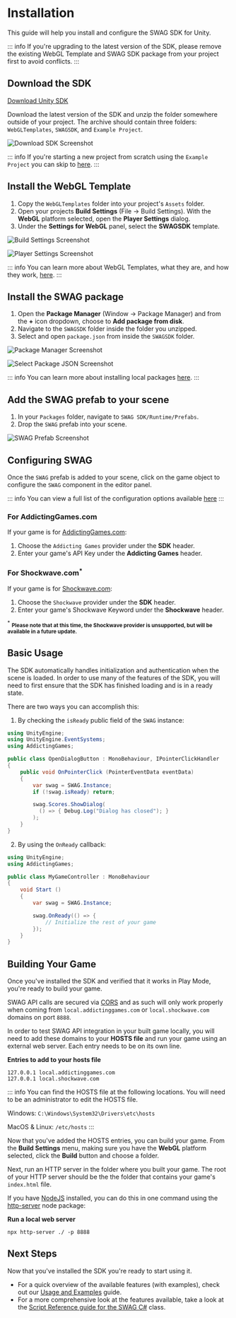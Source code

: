 # Installation

This guide will help you install and configure the SWAG SDK for Unity.

::: info
If you're upgrading to the latest version of the SDK, please remove the existing WebGL Template and SWAG SDK package from your project first to avoid conflicts.
:::

## Download the SDK

[Download Unity SDK](https://github.com/TeachMeInc/SWAG-SDK/releases/latest)

Download the latest version of the SDK and unzip the folder somewhere outside of your project. The archive should contain three folders: `WebGLTemplates`, `SWAGSDK`, and `Example Project`.

![Download SDK Screenshot](./images/download-sdk.png)

::: info
If you're starting a new project from scratch using the `Example Project` you can skip to [here](/unity/installation#configuring-swag).
:::

## Install the WebGL Template

1. Copy the `WebGLTemplates` folder into your project's `Assets` folder.
2. Open your projects **Build Settings** (File -> Build Settings). With the **WebGL** platform selected, open the **Player Settings** dialog.
3. Under the **Settings for WebGL** panel, select the **SWAGSDK** template.

![Build Settings Screenshot](./images/build-settings.png)

![Player Settings Screenshot](./images/player-settings.png)

::: info
You can learn more about WebGL Templates, what they are, and how they work, [here](https://docs.unity3d.com/Manual/webgl-templates.html).
:::

## Install the SWAG package

1. Open the **Package Manager** (Window -> Package Manager) and from the **+** icon dropdown, choose to **Add package from disk**. 
2. Navigate to the `SWAGSDK` folder inside the folder you unzipped.
3. Select and open `package.json` from inside the `SWAGSDK` folder.


![Package Manager Screenshot](./images/package-manager.png)

![Select Package JSON Screenshot](./images/select-package-json.png)

::: info
You can learn more about installing local packages [here](https://docs.unity3d.com/Manual/upm-ui-local.html).
:::

## Add the SWAG prefab to your scene

1. In your `Packages` folder, navigate to `SWAG SDK/Runtime/Prefabs`.
2. Drop the `SWAG` prefab into your scene. 

![SWAG Prefab Screenshot](./images/swag-prefab.png)

## Configuring SWAG

Once the `SWAG` prefab is added to your scene, click on the game object to configure the `SWAG` component in the editor panel.

::: info
You can view a full list of the configuration options available [here](/unity/script-reference/AddictingGames/SWAGConfig)
:::

### For AddictingGames.com

If your game is for [AddictingGames.com](https://www.addictinggames.com):

1. Choose the `Addicting Games` provider under the **SDK** header.
2. Enter your game's API Key under the **Addicting Games** header.

### For Shockwave.com<sup>*</sup>

If your game is for [Shockwave.com](https://www.shockwave.com):

1. Choose the `Shockwave` provider under the **SDK** header.
2. Enter your game's Shockwave Keyword under the **Shockwave** header.

<sup>*</sup> <small>__Please note that at this time, the Shockwave provider is unsupported, but will be available in a future update.__</small>

## Basic Usage

The SDK automatically handles initialization and authentication when the scene is loaded. In order to use many of the features of the SDK, you will need to first ensure that the SDK has finished loading and is in a ready state. 

There are two ways you can accomplish this:

1. By checking the `isReady` public field of the `SWAG` instance:

```C#
using UnityEngine;
using UnityEngine.EventSystems;
using AddictingGames;

public class OpenDialogButton : MonoBehaviour, IPointerClickHandler
{
    public void OnPointerClick (PointerEventData eventData)
    {
        var swag = SWAG.Instance;
        if (!swag.isReady) return;

        swag.Scores.ShowDialog(
          () => { Debug.Log("Dialog has closed"); }
        );
    }
}
```

2. By using the `OnReady` callback:

```C#
using UnityEngine;
using AddictingGames;

public class MyGameController : MonoBehaviour
{
    void Start ()
    {
        var swag = SWAG.Instance;

        swag.OnReady(() => {
            // Initialize the rest of your game
        });
    }
}
```

## Building Your Game

Once you've installed the SDK and verified that it works in Play Mode, you're ready to build your game. 

SWAG API calls are secured via [CORS](https://developer.mozilla.org/en-US/docs/Web/HTTP/CORS) and as such will only work properly when coming from `local.addictinggames.com` or `local.shockwave.com` domains on port `8888`. 

In order to test SWAG API integration in your built game locally, you will need to add these domains to your **HOSTS file** and run your game using an external web server. Each entry needs to be on its own line.

**Entries to add to your hosts file**

```
127.0.0.1 local.addictinggames.com
127.0.0.1 local.shockwave.com
```

::: info
You can find the HOSTS file at the following locations. You will need to be an administrator to edit the HOSTS file.

Windows: `C:\Windows\System32\Drivers\etc\hosts`

MacOS & Linux: `/etc/hosts`
:::

Now that you've added the HOSTS entries, you can build your game. From the **Build Settings** menu, making sure you have the **WebGL** platform selected, click the **Build** button and choose a folder.

Next, run an HTTP server in the folder where you built your game. The root of your HTTP server should be the the folder that contains your game's `index.html` file.

If you have [NodeJS](https://nodejs.org/en) installed, you can do this in one command using the [http-server](https://www.npmjs.com/package/http-server) node package:

**Run a local web server**
```
npx http-server ./ -p 8888
```

## Next Steps

Now that you've installed the SDK you're ready to start using it. 

- For a quick overview of the available features (with examples), check out our [Usage and Examples](/unity/usage-and-examples) guide.
- For a more comprehensive look at the features available, take a look at the [Script Reference guide for the SWAG C#](/unity/script-reference/AddictingGames/SWAG) class.